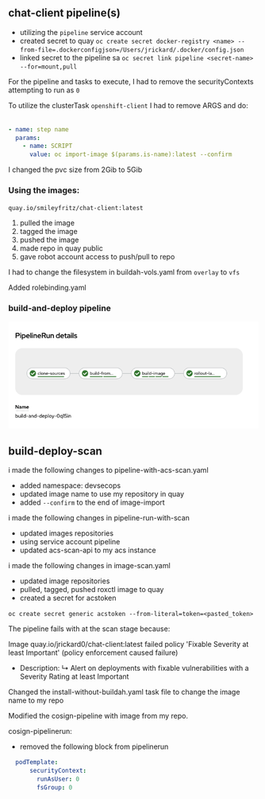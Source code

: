 ## chat-client pipeline(s)

- utilizing the `pipeline` service account
- created secret to quay `oc create secret docker-registry <name> --from-file=.dockerconfigjson=/Users/jrickard/.docker/config.json`
- linked secret to the pipeline sa `oc secret link pipeline <secret-name> --for=mount,pull`

For the pipeline and tasks to execute, I had to remove the securityContexts attempting to run as `0`

To utilize the clusterTask `openshift-client` I had to remove ARGS and do:

```yaml

- name: step name
  params:
    - name: SCRIPT
      value: oc import-image $(params.is-name):latest --confirm

```

I changed the pvc size from 2Gib to 5Gib

### Using the images:

`quay.io/smileyfritz/chat-client:latest`

1. pulled the image
2. tagged the image
3. pushed the image
4. made repo in quay public
5. gave robot account access to push/pull to repo

I had to change the filesystem in buildah-vols.yaml from `overlay` to `vfs`

Added rolebinding.yaml


### build-and-deploy pipeline
![build-and-deploy-pipeline](./images/build-and-deploy-pipeline-run.png)


## build-deploy-scan
i made the following changes to pipeline-with-acs-scan.yaml
- added namespace: devsecops
- updated image name to use my repository in quay
- added `--confirm` to the end of image-import

i made the following changes in pipeline-run-with-scan
- updated images repositories
- using service account pipeline
- updated acs-scan-api to my acs instance

i made the following changes in image-scan.yaml
- updated image repositories
- pulled, tagged, pushed roxctl image to quay
- created a secret for acstoken

`oc create secret generic acstoken --from-literal=token=<pasted_token>`

The pipeline fails with at the scan stage because:

 Image quay.io/jrickard0/chat-client:latest failed policy 'Fixable Severity at least Important' (policy enforcement caused failure)
- Description:
    ↳ Alert on deployments with fixable vulnerabilities with a Severity Rating at
      least Important


Changed the install-without-buildah.yaml task file to change the 
image name to my repo

Modified the cosign-pipeline with image from my repo.

cosign-pipelinerun:
- removed the following block from pipelinerun
```yaml
  podTemplate:
      securityContext:
        runAsUser: 0
        fsGroup: 0

```

